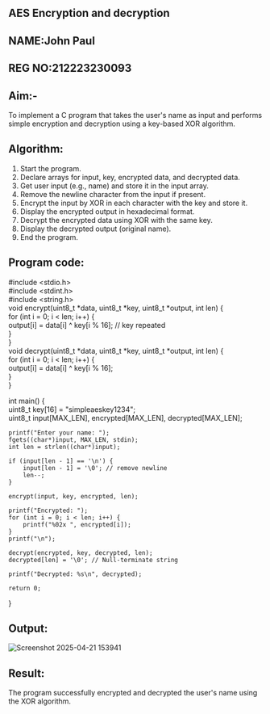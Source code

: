 ## AES Encryption and decryption  
## NAME:John Paul 
## REG NO:212223230093
## Aim:-  
To implement a C program that takes the user's name as input and performs simple encryption 
and decryption using a key-based XOR algorithm.  

## Algorithm:  
1. Start the program.  
2. Declare arrays for input, key, encrypted data, and decrypted data.  
3. Get user input (e.g., name) and store it in the input array.  
4. Remove the newline character from the input if present.  
5. Encrypt the input by XOR in each character with the key and store it.  
6. Display the encrypted output in hexadecimal format.  
7. Decrypt the encrypted data using XOR with the same key.  
8. Display the decrypted output (original name).  
9. End the program.  

## Program code:  
#include <stdio.h>  
#include <stdint.h>  
#include <string.h>  
void encrypt(uint8_t *data, uint8_t *key, uint8_t *output, int len) {  
for (int i = 0; i < len; i++) {  
output[i] = data[i] ^ key[i % 16]; // key repeated  
}  
}  
void decrypt(uint8_t *data, uint8_t *key, uint8_t *output, int len) {  
for (int i = 0; i < len; i++) {  
output[i] = data[i] ^ key[i % 16];  
    }  
}  
  
int main() {  
    uint8_t key[16] = "simpleaeskey1234";  
    uint8_t input[MAX_LEN], encrypted[MAX_LEN], decrypted[MAX_LEN];  
  
    printf("Enter your name: ");  
    fgets((char*)input, MAX_LEN, stdin);  
    int len = strlen((char*)input);  
  
    if (input[len - 1] == '\n') {  
        input[len - 1] = '\0'; // remove newline  
        len--;  
    }  
  
    encrypt(input, key, encrypted, len);  
  
    printf("Encrypted: ");  
    for (int i = 0; i < len; i++) {  
        printf("%02x ", encrypted[i]);  
    }  
    printf("\n");  
  
    decrypt(encrypted, key, decrypted, len);  
    decrypted[len] = '\0'; // Null-terminate string  
  
    printf("Decrypted: %s\n", decrypted);  
  
    return 0;  
}   

## Output:  
![Screenshot 2025-04-21 153941](https://github.com/user-attachments/assets/7ab52258-3ffa-4ab7-a3d2-e48718443e66)

## Result:   
The program successfully encrypted and decrypted the user's name using the XOR algorithm.
